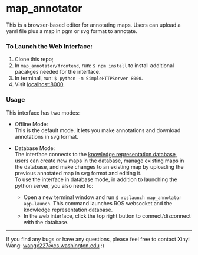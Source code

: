 # map_annotator
This is a browser-based editor for annotating maps. Users can upload a yaml file plus a map in pgm or svg format to annotate.

### To Launch the Web Interface:
1. Clone this repo;
2. In `map_annotator/frontend`, run: `$ npm install` to install additional pacakges needed for the interface.
3. In terminal, run: `$ python -m SimpleHTTPServer 8000`.
4. Visit [localhost:8000](localhost:8000).

### Usage
This interface has two modes:
* Offline Mode:  
This is the default mode. It lets you make annotations and download annotations in svg format.

* Database Mode:  
The interface connects to the [knowledge representation database](https://utexas-bwi.github.io/knowledge_representation/index.html), users can create new maps in the database, manage existing maps in the database, and make changes to an existing map by uploading the previous annotated map in svg format and editing it.  
To use the interface in database mode, in addition to launching the python server, you also need to:
  * Open a new terminal window and run `$ roslaunch map_annotator app.launch`. This command launches ROS websocket and the knowledge representation database.
  * In the web interface, click the top right button to connect/disconnect with the database.

***
If you find any bugs or have any questions, please feel free to contact Xinyi Wang: wangx227@cs.washington.edu :)